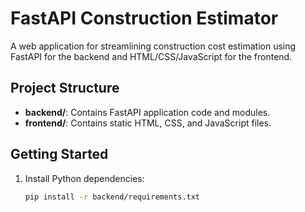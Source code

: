 # FastAPI Construction Estimator

A web application for streamlining construction cost estimation using FastAPI for the backend and HTML/CSS/JavaScript for the frontend.

## Project Structure

- **backend/**: Contains FastAPI application code and modules.
- **frontend/**: Contains static HTML, CSS, and JavaScript files.

## Getting Started

1. Install Python dependencies:
   ```bash
   pip install -r backend/requirements.txt

